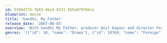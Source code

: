 ```yaml
---
id: 5f86d775-7b83-46a3-8231-3b5e879f8dce
blueprint: movie
title: 'Gandhi, My Father'
release_date: '2007-08-03'
overview: 'With Gandhi My Father, producer Anil Kapoor and director Feroz Abbas Khan have shed light onto Gandhi the person, rather than Gandhi the icon. Using Gandhi’s political career as a canvas, the film paints a picture of his intricate, complex, and strained relationship with his son Harilal Gandhi.'
genres: '[{"id": 18, "name": "Drama"}, {"id": 10769, "name": "Foreign"}, {"id": 36, "name": "History"}]'
---
```

